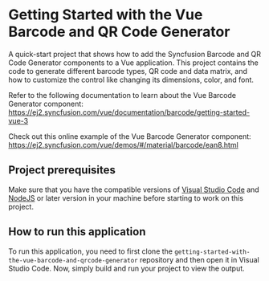 # Getting Started with the Vue Barcode and QR Code Generator

A quick-start project that shows how to add the Syncfusion Barcode and QR Code Generator components to a Vue application. This project contains the code to generate different barcode types, QR code and data matrix, and how to customize the control like changing its dimensions, color, and font.
 
Refer to the following documentation to learn about the Vue Barcode Generator component: 
https://ej2.syncfusion.com/vue/documentation/barcode/getting-started-vue-3

Check out this online example of the Vue Barcode Generator component:
https://ej2.syncfusion.com/vue/demos/#/material/barcode/ean8.html

## Project prerequisites
Make sure that you have the compatible versions of [Visual Studio Code](https://code.visualstudio.com/download ) and [NodeJS](https://nodejs.org/en/download) or later version in your machine before starting to work on this project.

## How to run this application
To run this application, you need to first clone the `getting-started-with-the-vue-barcode-and-qrcode-generator` repository and then open it in Visual Studio Code. Now, simply build and run your project to view the output.